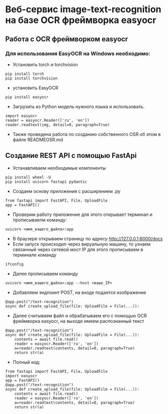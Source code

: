 # Веб-сервис image-text-recognition на базе OCR фреймворка easyocr
## Работа с OCR фреймворком easyocr
### Для использования EasyOCR на Windows необходимо: 
- Установить torch и torchvision
```
pip install torch
pip install torchvision
```
- установить EasyOCR
```
pip install easyocr
```
- Загрузить из Python модель нужного языка и использовать.
```
import easyocr
reader = easyocr.Reader(['ru', 'en'])
reader.readtext(img, detail=0, paragraph=True)
```
- Также проведена работа по созданию собственного OSR об этом в файле READMEOSR.md
## Создание REST API с помощью FastApi
- Устанавливаем необходимые компоненты
```
pip install wheel -U
pip install uvicorn fastapi pydantic 
```
- Создаем основу приложения с расширением .py
```
from fastapi import FastAPI, File, UploadFile
app = FastAPI()
```
- Проверим работу приложение для этого открывает терминал и прописываепм команду:
```
uvicorn <имя_вашего_файла>:app

```
- В браузере открываем страницу по адресу http://127.0.0.1:8000/docs
- Если запуск происходил через вируальную машину, то узнаем связанный через сетевой мост IP для этого прописываем в терминале команду
```
ifconfig

```
- Далее прописываем команду
```
uvicorn <имя_вашего_файла>:app --host <ваше_IP>

```
- Добавляем эндпоинт POST, на входе подается изображение
```
@app.post("/text-recognition")
async def create_upload_file(file: UploadFile = File(...)):

```
- Далее считываем файл и обрабатываем его с помощью OCR фреймворка easyocr, на выходе имеем распознанный текст

```
@app.post("/text-recognition")
async def create_upload_file(file: UploadFile = File(...)):
    contents = await file.read()
    reader = easyocr.Reader(['ru', 'en'])
    a=reader.readtext(contents, detail=0, paragraph=True)
    return str(a)

```
- Полный код:
```
from fastapi import FastAPI, File, UploadFile
import easyocr
app = FastAPI()
@app.post("/text-recognition")
async def create_upload_file(file: UploadFile = File(...)):
    contents = await file.read()
    reader = easyocr.Reader(['ru', 'en'])
    a=reader.readtext(contents, detail=0, paragraph=True)
    return str(a)

```








